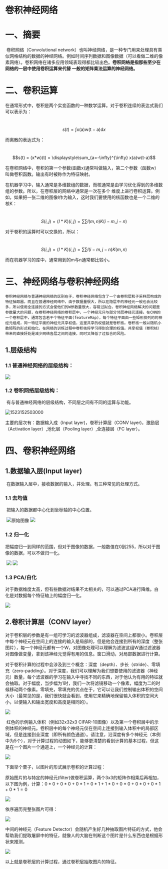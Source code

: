 # **卷积神经网络**

# 一、摘要

​	卷积网络（Convolutional network）也叫神经网络，是一种专门用来处理具有类似网格结构的数据的神经网络。例如时间序列数据和图像数据（可以看做二维的像素网络）。卷积网络在诸多应用领域表现得都比较出色。**卷积网络是指那些至少在网络的一层中使用卷积运算来代替 一般的矩阵乘法运算的神经网络。**

# 二、卷积运算

​	在通常形式中，卷积是两个实变函数的一种数学运算。对于卷积连续的表达式我们可以表示为：

​				$$ s(t) = \int  \mathrm { x(a)}\mathrm{w(t-a)}\mathrm { d } x$$

而离散的表达式为：

​				$$s(t) = (x*w)(t) = \displaystyle\sum_{a=-\infty}^{\infty} x(a)w(t-a)$$

在卷积网络中，卷积的第一个参数(函数x)通常叫做输入，第二个参数（函数w）叫做卷积函数。输出有时被称作为特征映射。

​	在机器学习中，输入通常是多维数组的数据，而核通常是由学习优化得到的多维数组的参数。所以，在卷积层的网络中通常是一次在多个 维度上进行卷积运算。例如，如果把一张二维的图像I作为输入，这时我们要使用的核函数也是一个二维的核K：

​				$$S(i,j) = (I*K)(i,j) = \sum \sum I(m,n)K(i-m,j-n)$$

对于卷积的运算时可以交换的，所以：

​				$$S(i,j) = (I*K)(i,j) = \sum \sum I(i-m,j-n)K(m,n)$$

而在机器学习的库中，通常用到的m与n通常都比较小。

# 三、神经网络与卷积神经网络

 	卷积神经网络与普通神经网络的区别在于，卷积神经网络包含了一个由卷积层和子采样层构成的特征抽取器，而且在普通神经网络中，由于数据量很大，所以在隐层中的神经元一般也会比较多，所以使用全连接的方式会使他们的W参数量很大，容易过拟合。卷积神经网络解决的问题是参数量大的问题，在卷积神经网络的卷积层中，一个神经元只与部分邻层神经元连接。在CNN的一个卷积层中，通常包含若干个特征平面(featureMap)，每个特征平面由一些矩形排列的的神经元组成，同一特征平面的神经元共享权值，这里共享的权值就是卷积核。卷积核一般以随机小数矩阵的形式初始化，在网络的训练过程中卷积核将学习得到合理的权值。共享权值（卷积核）带来的直接好处是减少网络各层之间的连接，同时又降低了过拟合的风险。

## 1.层级结构

### 1.1 普通神经网络的层级结构：

![](https://raw.githubusercontent.com/zhi-z/DeepLearning/master/Convolutional_Neural_Networks/image/DNNstructure.png)

### 1.2 卷积网络层级结构：

​	有与普通神经网络的层级结构，不同层之间有不同的运算与功能。

![1523152503000](https://raw.githubusercontent.com/zhi-z/DeepLearning/master/Convolutional_Neural_Networks/image/1.structure.png)

主要的层次有：数据输入成（Input layer)，卷积计算层（CONV layer)，激励层（Activation layer）,池化层（Pooling layer）,全连接层（FC layer）。

# 四、卷积神经网络

## 1.数据输入层(Input layer)

​	在数据输入层中，接收数据的输入，并处理。有三种常见的处理方式。

### 1.1 去均值

​	把输入的数据都中心化到坐标轴的中心位置。

​           ![原始图像](https://raw.githubusercontent.com/zhi-z/DeepLearning/master/Convolutional_Neural_Networks/image/original%20data.png)          ![](https://raw.githubusercontent.com/zhi-z/DeepLearning/master/Convolutional_Neural_Networks/image/zero-centered%20data.png)

### 1.2 归一化

​	把幅度归一到同样的范围，但对于图像的数据，一般数值在0到255，所以对于图像的数据，可以不做归一化。

​            ![](https://raw.githubusercontent.com/zhi-z/DeepLearning/master/Convolutional_Neural_Networks/image/original%20data.png)        ![](https://raw.githubusercontent.com/zhi-z/DeepLearning/master/Convolutional_Neural_Networks/image/normalized%20data.png)

### 1.3 PCA/白化

​	对于数据维度太高，但有些数据对结果不太相关的，可以通过PCA进行降维。白化是对数据每个特征轴上的幅度归一化。

![](https://raw.githubusercontent.com/zhi-z/DeepLearning/master/Convolutional_Neural_Networks/image/pca.png)

## 2.卷积计算层（CONV  layer）

​	对于卷积层的参数是有一组可学习的滤波器组成，滤波器在空间上都很小。卷积层中每个神经元在空间上的连接的输入是局部的，但是他会连接到所有的深度（整张图片），每一个神经元都有一个W，对图像处理可以理解为滤波这组W通过滤波器对图像做变量，拿到该神经元觉得有用的信息。窗口滑动，对局部数据进行计算。

​	对于卷积计算的过程中会涉及到三个概念：深度（depth）、步长（stride）、零填充（zero-padding）。对于深度，我们可以理解为我们想要使用的滤波器（神经元）数量，每个滤波器的学习在输入中寻找不同的东西，对于他认为有用的特征就会抽取。对于幅度，当步幅为1时，我们一次将滤镜移动一个像素，幅度为二的时候移动两个像素。零填充，零填充的优点在于，它可以让我们控制输出体积的空间大小（最常见的是，我们很快就会看到，使用它来精确地保留输入体积的空间大小，以便输入和输出宽度和高度是相同的）。

![](https://raw.githubusercontent.com/zhi-z/DeepLearning/master/Convolutional_Neural_Networks/image/depthcol.jpg)

​	红色的示例输入体积（例如32x32x3 CIFAR-10图像）以及第一个卷积层中的示例体积的神经元。卷积层中的每个神经元仅在空间上连接到输入体积中的局部区域，但是连接到全深度（即所有颜色通道）。请注意，沿深度有多个神经元（本例中为5个），对于计算过程的动图如下，能够更清楚的看到计算的基本过程，但这是在一个图片一个通道上，一个神经元的计算：

![](C:\Users\JH\Documents\GitHub\DeepLearning\Convolutional_Neural_Networks\image\20170421182850369.gif)

下面举个栗子，以图片的形式展示卷积的计算过程：

原始图片的与特定的神经元(filter)做卷积运算，两个3x3的矩阵作相乘后再相加，以下图为例，计算：$0*0 + 0*0 + 0*1+ 0*1 + 1*0 + 0*0 + 0*0 + 0*1 + 0*1 =0$

![](https://raw.githubusercontent.com/zhi-z/DeepLearning/master/Convolutional_Neural_Networks/image/1_CO0yrGvAE7jw6JfGqCMRPg.png)

依序遍历完整张图片可得：

![](https://raw.githubusercontent.com/zhi-z/DeepLearning/master/Convolutional_Neural_Networks/image/1_Klv6ebMkjVmAEP4XkMxTXQ.png)

中间的神经元（Feature Detector）会随机产生好几种抽取图片特征的方式，他会帮助我们提取屠屏中的特征，就像人的大脑在判断这个图片是什么东西也是根据形状来推测，

![](https://raw.githubusercontent.com/zhi-z/DeepLearning/master/Convolutional_Neural_Networks/image/1_AJeWQ88UnmfkJ4_sFOT-YA.png)

以上就是卷积层的计算过程，通过卷积层抽取图片的特征。











